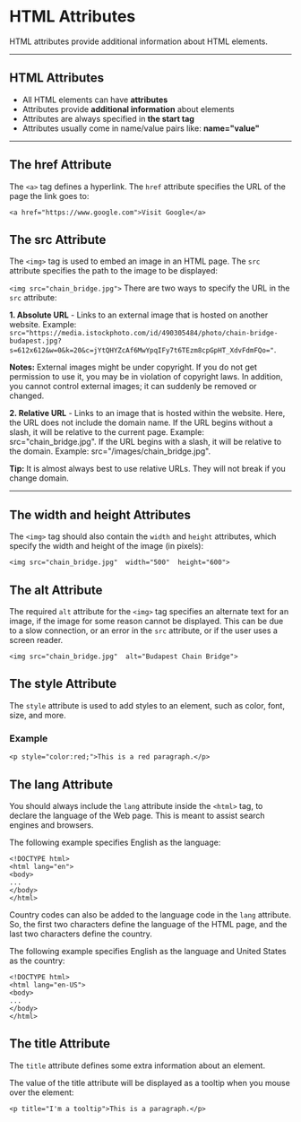 # HTML  Attributes
HTML attributes provide additional information about HTML elements.

----------

## HTML Attributes

-   All HTML elements can have  **attributes**
-   Attributes provide  **additional information**  about elements
-   Attributes are always specified in  **the start tag**
-   Attributes usually come in name/value pairs like:  **name="value"**

----------

## The href Attribute

The  `<a>`  tag defines a hyperlink. The  `href`  attribute specifies the URL of the page the link goes to:

`<a href="https://www.google.com">Visit Google</a>`

## The src Attribute

The  `<img>`  tag is used to embed an image in an HTML page. The  `src`  attribute specifies the path to the image to be displayed:

`<img src="chain_bridge.jpg">`
There are two ways to specify the URL in the  `src`  attribute:

**1. Absolute URL**  - Links to an external image that is hosted on another website. Example:  `src="https://media.istockphoto.com/id/490305484/photo/chain-bridge-budapest.jpg?s=612x612&w=0&k=20&c=jYtQHYZcAf6MwYpqIFy7t6TEzm8cpGpHT_XdvFdmFQo="`.

**Notes:**  External images might be under copyright. If you do not get permission to use it, you may be in violation of copyright laws. In addition, you cannot control external images; it can suddenly be removed or changed.

**2. Relative URL**  - Links to an image that is hosted within the website. Here, the URL does not include the domain name. If the URL begins without a slash, it will be relative to the current page. Example: src="chain_bridge.jpg". If the URL begins with a slash, it will be relative to the domain. Example: src="/images/chain_bridge.jpg".

**Tip:**  It is almost always best to use relative URLs. They will not break if you change domain.

----------

## The width and height Attributes

The  `<img>`  tag should also contain the  `width`  and  `height`  attributes, which specify the width and height of the image (in pixels):

`<img src="chain_bridge.jpg"  width="500"  height="600">`

## The alt Attribute

The required  `alt`  attribute for the  `<img>`  tag specifies an alternate text for an image, if the image for some reason cannot be displayed. This can be due to a slow connection, or an error in the  `src`  attribute, or if the user uses a screen reader.

`<img src="chain_bridge.jpg"  alt="Budapest Chain Bridge">`

## The style Attribute

The  `style`  attribute is used to add styles to an element, such as color, font, size, and more.

### Example

`<p style="color:red;">This is a red paragraph.</p>`

## The lang Attribute

You should always include the  `lang`  attribute inside the  `<html>`  tag, to declare the language of the Web page. This is meant to assist search engines and browsers.

The following example specifies English as the language:

```
<!DOCTYPE html>  
<html lang="en">  
<body>  
...  
</body>  
</html>
```

Country codes can also be added to the language code in the  `lang`  attribute. So, the first two characters define the language of the HTML page, and the last two characters define the country.

The following example specifies English as the language and United States as the country:

```
<!DOCTYPE html>  
<html lang="en-US">  
<body>  
...  
</body>  
</html>
```

## The title Attribute

The  `title`  attribute defines some extra information about an element.

The value of the title attribute will be displayed as a tooltip when you mouse over the element:

`<p title="I'm a tooltip">This is a paragraph.</p>`
